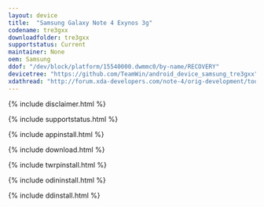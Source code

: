 ```yaml
---
layout: device
title:  "Samsung Galaxy Note 4 Exynos 3g"
codename: tre3gxx
downloadfolder: tre3gxx
supportstatus: Current
maintainer: None
oem: Samsung
ddof: "/dev/block/platform/15540000.dwmmc0/by-name/RECOVERY"
devicetree: "https://github.com/TeamWin/android_device_samsung_tre3gxx"
xdathread: "http://forum.xda-developers.com/note-4/orig-development/tool-utility-twrp-2-8-1-x-teamwin-t2956011"
---
```


{% include disclaimer.html %}

{% include supportstatus.html %}

{% include appinstall.html %}

{% include download.html %}

{% include twrpinstall.html %}

{% include odininstall.html %}

{% include ddinstall.html %}
